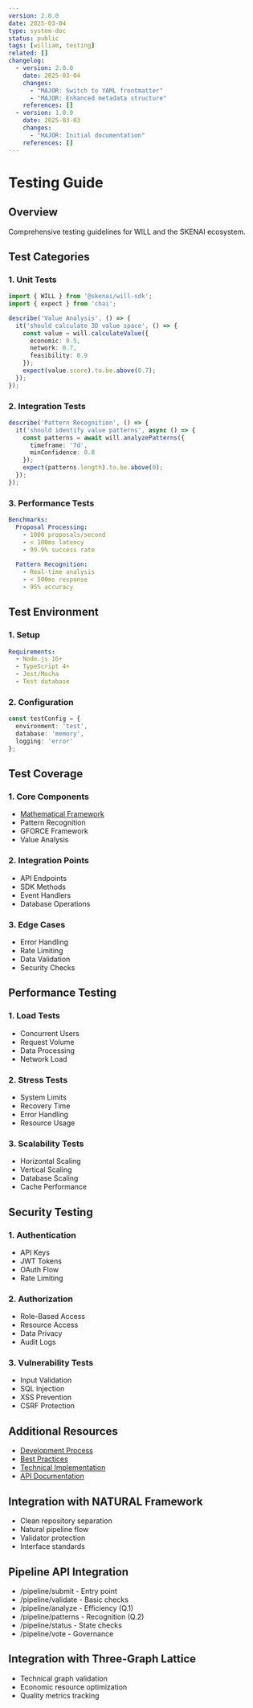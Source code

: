 ```yaml
---
version: 2.0.0
date: 2025-03-04
type: system-doc
status: public
tags: [william, testing]
related: []
changelog:
  - version: 2.0.0
    date: 2025-03-04
    changes:
      - "MAJOR: Switch to YAML frontmatter"
      - "MAJOR: Enhanced metadata structure"
    references: []
  - version: 1.0.0
    date: 2025-03-03
    changes:
      - "MAJOR: Initial documentation"
    references: []
---
```

# Testing Guide

## Overview
Comprehensive testing guidelines for WILL and the SKENAI ecosystem.

## Test Categories

### 1. Unit Tests
```typescript
import { WILL } from '@skenai/will-sdk';
import { expect } from 'chai';

describe('Value Analysis', () => {
  it('should calculate 3D value space', () => {
    const value = will.calculateValue({
      economic: 0.5,
      network: 0.7,
      feasibility: 0.9
    });
    expect(value.score).to.be.above(0.7);
  });
});
```

### 2. Integration Tests
```typescript
describe('Pattern Recognition', () => {
  it('should identify value patterns', async () => {
    const patterns = await will.analyzePatterns({
      timeframe: '7d',
      minConfidence: 0.8
    });
    expect(patterns.length).to.be.above(0);
  });
});
```

### 3. Performance Tests
```yaml
Benchmarks:
  Proposal Processing:
    - 1000 proposals/second
    - < 100ms latency
    - 99.9% success rate
  
  Pattern Recognition:
    - Real-time analysis
    - < 500ms response
    - 95% accuracy
```

## Test Environment

### 1. Setup
```yaml
Requirements:
  - Node.js 16+
  - TypeScript 4+
  - Jest/Mocha
  - Test database
```

### 2. Configuration
```typescript
const testConfig = {
  environment: 'test',
  database: 'memory',
  logging: 'error'
};
```

## Test Coverage

### 1. Core Components
- [Mathematical Framework](Technical-Implementation#value-ranking-system)
- Pattern Recognition
- GFORCE Framework
- Value Analysis

### 2. Integration Points
- API Endpoints
- SDK Methods
- Event Handlers
- Database Operations

### 3. Edge Cases
- Error Handling
- Rate Limiting
- Data Validation
- Security Checks

## Performance Testing

### 1. Load Tests
- Concurrent Users
- Request Volume
- Data Processing
- Network Load

### 2. Stress Tests
- System Limits
- Recovery Time
- Error Handling
- Resource Usage

### 3. Scalability Tests
- Horizontal Scaling
- Vertical Scaling
- Database Scaling
- Cache Performance

## Security Testing

### 1. Authentication
- API Keys
- JWT Tokens
- OAuth Flow
- Rate Limiting

### 2. Authorization
- Role-Based Access
- Resource Access
- Data Privacy
- Audit Logs

### 3. Vulnerability Tests
- Input Validation
- SQL Injection
- XSS Prevention
- CSRF Protection

## Additional Resources
- [Development Process](Development)
- [Best Practices](Best-Practices)
- [Technical Implementation](Technical-Implementation)
- [API Documentation](API)


## Integration with NATURAL Framework
- Clean repository separation
- Natural pipeline flow
- Validator protection
- Interface standards

## Pipeline API Integration
- /pipeline/submit - Entry point
- /pipeline/validate - Basic checks
- /pipeline/analyze - Efficiency (Q.1)
- /pipeline/patterns - Recognition (Q.2)
- /pipeline/status - State checks
- /pipeline/vote - Governance

## Integration with Three-Graph Lattice
- Technical graph validation
- Economic resource optimization
- Quality metrics tracking